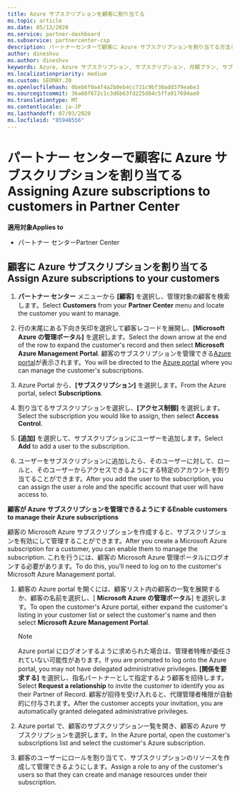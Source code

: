 ```yaml
---
title: Azure サブスクリプションを顧客に割り当てる
ms.topic: article
ms.date: 05/13/2020
ms.service: partner-dashboard
ms.subservice: partnercenter-csp
description: パートナーセンターで顧客に Azure サブスクリプションを割り当てる方法と、顧客が自分のサブスクリプションを管理できるようにする方法について説明します。
author: dineshvu
ms.author: dineshvu
keywords: Azure, Azure サブスクリプション, サブスクリプション, 月額プラン, サブスクリプションの割り当て, Azure サブスクリプションの管理
ms.localizationpriority: medium
ms.custom: SEOMAY.20
ms.openlocfilehash: 0beb6f0a4f4a2b0eb4cc731c9bf30add379ea6e3
ms.sourcegitcommit: 36a60f672c1c3d6b63fd225d04c5ffa917694ae0
ms.translationtype: MT
ms.contentlocale: ja-JP
ms.lasthandoff: 07/03/2020
ms.locfileid: "85948556"
---
```

# <a name="assigning-azure-subscriptions-to-customers-in-partner-center"></a><span data-ttu-id="01a4f-104">パートナー センターで顧客に Azure サブスクリプションを割り当てる</span><span class="sxs-lookup"><span data-stu-id="01a4f-104">Assigning Azure subscriptions to customers in Partner Center</span></span>

<span data-ttu-id="01a4f-105">**適用対象**</span><span class="sxs-lookup"><span data-stu-id="01a4f-105">**Applies to**</span></span>

- <span data-ttu-id="01a4f-106">パートナー センター</span><span class="sxs-lookup"><span data-stu-id="01a4f-106">Partner Center</span></span>

## <a name="assign-azure-subscriptions-to-your-customers"></a><span data-ttu-id="01a4f-107">顧客に Azure サブスクリプションを割り当てる</span><span class="sxs-lookup"><span data-stu-id="01a4f-107">Assign Azure subscriptions to your customers</span></span>

1. <span data-ttu-id="01a4f-108">**パートナー センター** メニューから **[顧客]** を選択し、管理対象の顧客を検索します。</span><span class="sxs-lookup"><span data-stu-id="01a4f-108">Select **Customers** from your **Partner Center** menu and locate the customer you want to manage.</span></span>

2. <span data-ttu-id="01a4f-109">行の末尾にある下向き矢印を選択して顧客レコードを展開し、**[Microsoft Azure の管理ポータル]** を選択します。</span><span class="sxs-lookup"><span data-stu-id="01a4f-109">Select the down arrow at the end of the row to expand the customer's record and then select **Microsoft Azure Management Portal**.</span></span> <span data-ttu-id="01a4f-110">顧客のサブスクリプションを管理できる[Azure portal](https://portal.azure.com/)が表示されます。</span><span class="sxs-lookup"><span data-stu-id="01a4f-110">You will be directed to the [Azure portal](https://portal.azure.com/) where you can manage the customer's subscriptions.</span></span>

3. <span data-ttu-id="01a4f-111">Azure Portal から、**[サブスクリプション]** を選択します。</span><span class="sxs-lookup"><span data-stu-id="01a4f-111">From the Azure portal, select **Subscriptions**.</span></span>

4. <span data-ttu-id="01a4f-112">割り当てるサブスクリプションを選択し、**[アクセス制御]** を選択します。</span><span class="sxs-lookup"><span data-stu-id="01a4f-112">Select the subscription you would like to assign, then select **Access Control**.</span></span>

5. <span data-ttu-id="01a4f-113">**[追加]** を選択して、サブスクリプションにユーザーを追加します。</span><span class="sxs-lookup"><span data-stu-id="01a4f-113">Select **Add** to add a user to the subscription.</span></span> 

6. <span data-ttu-id="01a4f-114">ユーザーをサブスクリプションに追加したら、そのユーザーに対して、ロールと、そのユーザーからアクセスできるようにする特定のアカウントを割り当てることができます。</span><span class="sxs-lookup"><span data-stu-id="01a4f-114">After you add the user to the subscription, you can assign the user a role and the specific account that user will have access to.</span></span>

<span data-ttu-id="01a4f-115">**顧客が Azure サブスクリプションを管理できるようにする**</span><span class="sxs-lookup"><span data-stu-id="01a4f-115">**Enable customers to manage their Azure subscriptions**</span></span>

<span data-ttu-id="01a4f-116">顧客の Microsoft Azure サブスクリプションを作成すると、サブスクリプションを有効にして管理することができます。</span><span class="sxs-lookup"><span data-stu-id="01a4f-116">After you create a Microsoft Azure subscription for a customer, you can enable them to manage the subscription.</span></span> <span data-ttu-id="01a4f-117">これを行うには、顧客の Microsoft Azure 管理ポータルにログオンする必要があります。</span><span class="sxs-lookup"><span data-stu-id="01a4f-117">To do this, you'll need to log on to the customer's Microsoft Azure Management portal.</span></span> 

1. <span data-ttu-id="01a4f-118">顧客の Azure portal を開くには、顧客リスト内の顧客の一覧を展開するか、顧客の名前を選択し、[ **Microsoft Azure の管理ポータル**] を選択します。</span><span class="sxs-lookup"><span data-stu-id="01a4f-118">To open the customer's Azure portal, either expand the customer's listing in your customer list or select the customer's name and then select **Microsoft Azure Management Portal**.</span></span>
   > [!NOTE]  
   > <span data-ttu-id="01a4f-119">Azure portal にログオンするように求められた場合は、管理者特権が委任されていない可能性があります。</span><span class="sxs-lookup"><span data-stu-id="01a4f-119">If you are prompted to log onto the Azure portal, you may not have delegated administrative privileges.</span></span> <span data-ttu-id="01a4f-120">**[関係を要求する]** を選択し、指名パートナーとして指定するよう顧客を招待します。</span><span class="sxs-lookup"><span data-stu-id="01a4f-120">Select **Request a relationship** to invite the customer to identify you as their Partner of Record.</span></span> <span data-ttu-id="01a4f-121">顧客が招待を受け入れると、代理管理者権限が自動的に付与されます。</span><span class="sxs-lookup"><span data-stu-id="01a4f-121">After the customer accepts your invitation, you are automatically granted delegated administrative privileges.</span></span>

2. <span data-ttu-id="01a4f-122">Azure portal で、顧客のサブスクリプション一覧を開き、顧客の Azure サブスクリプションを選択します。</span><span class="sxs-lookup"><span data-stu-id="01a4f-122">In the Azure portal, open the customer's subscriptions list and select the customer's Azure subscription.</span></span>

3. <span data-ttu-id="01a4f-123">顧客のユーザーにロールを割り当てて、サブスクリプションのリソースを作成して管理できるようにします。</span><span class="sxs-lookup"><span data-stu-id="01a4f-123">Assign a role to any of the customer's users so that they can create and manage resources under their subscription.</span></span>


